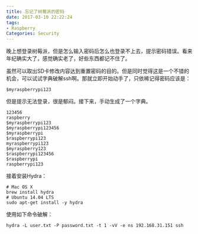 ```yaml
---
title: 忘记了树莓派的密码
date: 2017-03-10 22:22:24
tags:
- Raspberry
Categories: Security
---
```




晚上想登录树莓派，但是怎么输入密码后怎么也登录不上去，提示密码错误。看来年纪确实大了，感觉确实老了，好些东西都记不住了。

<!-- more -->

虽然可以取出SD卡修改内容达到重置密码的目的。但是同时觉得这是一个不错的机会，可以试试字典破解ssh啊。那就立即开始动手了，只依稀记得密码应该是：

```
$myraspberrypi123
```

但是提示无法登录，很是郁闷。接下来，手动生成了一个字典。

```
123456
raspberry
$myraspberrypi123
$myraspberrypi123456
$myraspberrypi
$raspberrypi123
myraspberrypi123
$myraspberry123
$raspberrypi123456
$raspberrypi
raspberrypi123
```

接着安装Hydra：

```shell
# Mac OS X
brew install hydra
# Ubuntu 14.04 LTS
sudo apt-get install -y hydra
```

使用如下命令破解：

```Shell
hydra -L user.txt -P password.txt -t 1 -vV -e ns 192.168.31.151 ssh
```










